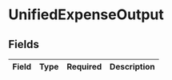 # UnifiedExpenseOutput


## Fields

| Field       | Type        | Required    | Description |
| ----------- | ----------- | ----------- | ----------- |